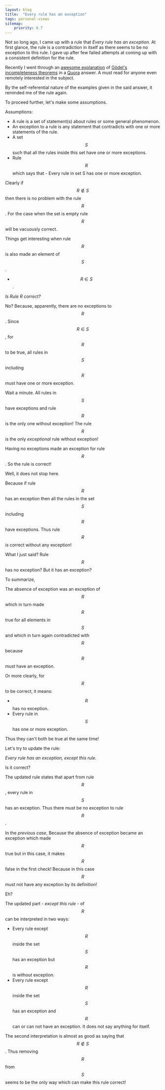 ```yaml
---
layout: blog
title:  "Every rule has an exception"
tags: personal-views
sitemap:
    priority: 0.7
---
```


<!--more-->
  
Not so long ago, I came up with a rule that *Every rule has an exception.* At first glance, the rule is a contradiction in itself as there seems to be no exception to this rule. I gave up after few failed attempts at coming up with a consistent definition for the rule.
    
Recently I went through an [awesome explanation][alon] of [Gödel's incompleteness theorems][godel] in a [Quora][quora] answer. A must read for anyone even remotely interested in the subject.

By the self-referential nature of the examples given in the said answer, it reminded me of the rule again.
  
To proceed further, let's make some assumptions.  

Assumptions:

- A rule is a set of statement(s) about rules or some general phenomenon.
- An exception to a rule is any statement that contradicts with one or more statements of the rule.
- A set $$ S $$ such that all the rules inside this set have one or more exceptions.
- Rule $$ R $$ which says that - Every rule in set S has one or more exception. 
   
Clearly if $$ R \notin S $$ then there is no problem with the rule $$ R $$. For the case when the set is empty rule $$ R $$ will be vacuously correct.
   
Things get interesting when rule $$ R $$ is also made an element of $$ S $$.

- $$ R \in S $$.
   
*Is Rule R correct?* 

No? Because, apparently, there are no exceptions to $$ R $$. Since $$ R \in S $$, for $$ R $$ to be true, all rules in $$ S $$ including $$ R $$ must have one or more exception.

Wait a minute. All rules in $$ S $$ have exceptions and rule $$ R $$ is the only one without exception! The rule $$ R $$ is the only *exceptional* rule without exception!
  
Having no exceptions made an exception for rule $$ R $$. So the rule is correct!
 
Well, it does not stop here.
 
Because if rule $$ R $$ has an exception then all the rules in the set $$ S $$ including $$ R $$ have exceptions. Thus rule $$ R $$ is correct without any exception!
  
What I just said? Rule $$ R $$ has no exception? But it has an exception?

To summarize,

The absence of exception was an exception of $$ R $$ which in turn made $$ R $$ true for all elements in $$ S $$ and which in turn again contradicted with $$ R $$ because $$ R $$ must have an exception.

Or more clearly, for $$ R $$ to be correct, it means:

- $$ R $$ has no exception.
- Every rule in $$ S $$ has one or more exception.

Thus they can't both be true at the same time!

Let's try to update the rule:

*Every rule has an exception, except this rule.*

Is it correct?

The updated rule states that apart from rule $$ R $$, every rule in $$ S $$ has an exception. Thus there must be no exception to rule $$ R $$.

In the *previous case*, Because the absence of exception became an exception which made $$ R $$ true but in this case, it makes $$ R $$
 false in the first check! Because in this case $$ R $$ must not have any exception by its definition!
 
Eh?

The updated part - *except this rule* - of $$ R $$ can be interpreted in two ways:

- Every rule except $$ R $$ inside the set $$ S $$ has an exception but $$ R $$ is without exception.
- Every rule except $$ R $$ inside the set $$ S $$ has an exception and $$ R $$ can or can not have an exception. It does not say anything for itself.

The second interpretation is almost as good as saying that $$ R \notin S $$. Thus removing $$ R $$ from $$ S $$ seems to be the only way which can make this rule correct!  

[alon]: https://www.quora.com/How-can-Godel%E2%80%99s-Incompleteness-Theorem-make-such-an-amazing-statement-that-on-the-surface-seems-unprovable
[quora]: https://www.quora.com
[godel]: https://en.wikipedia.org/wiki/G%C3%B6del's_incompleteness_theorems